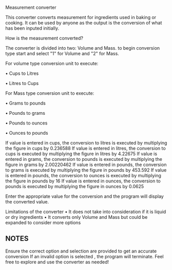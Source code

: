 Measurement converter

This converter converts measurement for ingredients used in baking or cooking. It can be used by anyone as the output is the conversion of what has been inputed initially.

How is the measurement converted?

The converter is divided into two: Volume and Mass. to begin conversion type start and select "1" for Volume and "2" for Mass.

For volume type conversion unit to execute:

•	Cups to Litres

•	Litres to Cups

For Mass type conversion unit to execute:

•	Grams to pounds

•	Pounds to grams

•	Pounds to ounces

•	Ounces to pounds

If value is entered in cups, the conversion to litres is executed by multiplying the figure in cups by 0.236588
If value is entered in litres, the conversion to cups is executed by multiplying the figure in litres by 4.22675
If value is entered in grams, the conversion to pounds is executed by multiplying the figure in grams by 2.00220462
If value is entered in pounds, the conversion to grams is executed by multiplying the figure in pounds by 453.592
If value is entered in pounds, the conversion to ounces is executed by multiplying the figure in pounds by 16
If value is entered in ounces, the conversion to pounds is executed by multiplying the figure in ounces by 0.0625

Enter the appropriate value for the conversion and the program will display the converted value.

Limitations of the converter
•	It does not take into consideration if it is liquid or dry ingredients
•	It converts only Volume and Mass but could be expanded to consider more options









## NOTES
Ensure the correct option and selection are provided to get an accurate conversion
If an invalid option is selected , the program will terminate.
Feel free to explore and use the converter as needed!
